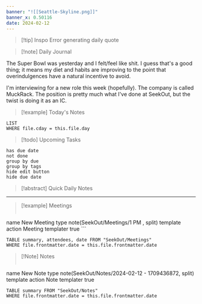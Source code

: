```yaml
---
banner: "![[Seattle-Skyline.png]]"
banner_x: 0.50116
date: 2024-02-12
---
```


> [!tip] Inspo
>Error generating daily quote

>[!note] Daily Journal

The Super Bowl was yesterday and I felt/feel like shit. I guess that's a good thing; it means my diet and habits are improving to the point that overindulgences have a natural incentive to avoid. 

I'm interviewing for a new role this week (hopefully). The company is called MuckRack. The position is pretty much what I've done at SeekOut, but the twist is doing it as an IC. 

> [!example] Today's Notes
```dataview
LIST
WHERE file.cday = this.file.day
```

> [!todo] Upcoming Tasks

```tasks
has due date
not done
group by due
group by tags
hide edit button
hide due date
```

> [!abstract] Quick Daily Notes




---

> [!example] Meetings
>  ```button
name New Meeting
type note(SeekOut/Meetings/1  PM , split) template
action Meeting
templater true ```

```dataview  
TABLE summary, attendees, date FROM "SeekOut/Meetings"  
WHERE file.frontmatter.date = this.file.frontmatter.date  
```

> [!Note]  Notes
> ```button
name New Note
type note(SeekOut/Notes/2024-02-12 - 1709436872, split) template
action Note
templater true
```dataview
TABLE summary FROM "SeekOut/Notes"  
WHERE file.frontmatter.date = this.file.frontmatter.date  
```

​
